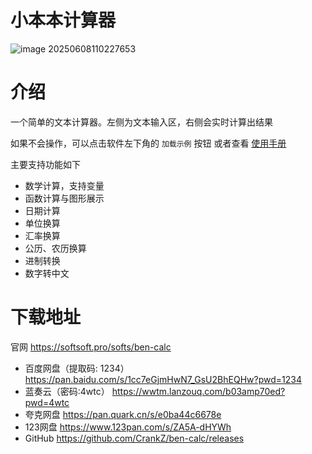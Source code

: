 # 小本本计算器

![image 20250608110227653](https://s21.ax1x.com/2025/06/08/pVivJm9.png)

# 介绍

一个简单的文本计算器。左侧为文本输入区，右侧会实时计算出结果

如果不会操作，可以点击软件左下角的 `加载示例` 按钮 或者查看 [使用手册](https://softsoft.pro/softs/ben-calc/?tab=wiki )

主要支持功能如下

- 数学计算，支持变量
- 函数计算与图形展示
- 日期计算
- 单位换算
- 汇率换算
- 公历、农历换算
- 进制转换
- 数字转中文

# 下载地址

官网 https://softsoft.pro/softs/ben-calc

- 
  百度网盘（提取码: 1234） https://pan.baidu.com/s/1cc7eGjmHwN7_GsU2BhEQHw?pwd=1234
- 蓝奏云（密码:4wtc） https://wwtm.lanzouq.com/b03amp70ed?pwd=4wtc
- 夸克网盘 https://pan.quark.cn/s/e0ba44c6678e
- 123网盘 https://www.123pan.com/s/ZA5A-dHYWh
- GitHub https://github.com/CrankZ/ben-calc/releases
